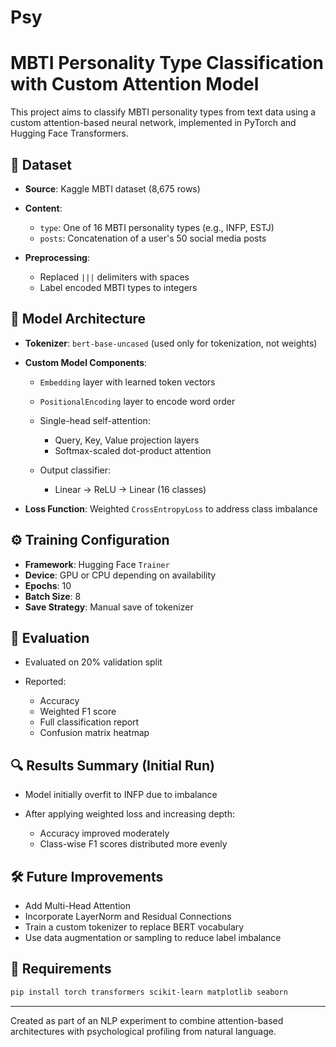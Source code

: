 # Psy
# MBTI Personality Type Classification with Custom Attention Model

This project aims to classify MBTI personality types from text data using a custom attention-based neural network, implemented in PyTorch and Hugging Face Transformers.

## 📂 Dataset

* **Source**: Kaggle MBTI dataset (8,675 rows)
* **Content**:

  * `type`: One of 16 MBTI personality types (e.g., INFP, ESTJ)
  * `posts`: Concatenation of a user's 50 social media posts
* **Preprocessing**:

  * Replaced `|||` delimiters with spaces
  * Label encoded MBTI types to integers

## 🧠 Model Architecture

* **Tokenizer**: `bert-base-uncased` (used only for tokenization, not weights)
* **Custom Model Components**:

  * `Embedding` layer with learned token vectors
  * `PositionalEncoding` layer to encode word order
  * Single-head self-attention:

    * Query, Key, Value projection layers
    * Softmax-scaled dot-product attention
  * Output classifier:

    * Linear → ReLU → Linear (16 classes)
* **Loss Function**: Weighted `CrossEntropyLoss` to address class imbalance

## ⚙️ Training Configuration

* **Framework**: Hugging Face `Trainer`
* **Device**: GPU or CPU depending on availability
* **Epochs**: 10
* **Batch Size**: 8
* **Save Strategy**: Manual save of tokenizer

## 🧪 Evaluation

* Evaluated on 20% validation split
* Reported:

  * Accuracy
  * Weighted F1 score
  * Full classification report
  * Confusion matrix heatmap

## 🔍 Results Summary (Initial Run)

* Model initially overfit to INFP due to imbalance
* After applying weighted loss and increasing depth:

  * Accuracy improved moderately
  * Class-wise F1 scores distributed more evenly

## 🛠 Future Improvements

* Add Multi-Head Attention
* Incorporate LayerNorm and Residual Connections
* Train a custom tokenizer to replace BERT vocabulary
* Use data augmentation or sampling to reduce label imbalance

## 📌 Requirements

```bash
pip install torch transformers scikit-learn matplotlib seaborn
```

---

Created as part of an NLP experiment to combine attention-based architectures with psychological profiling from natural language.
